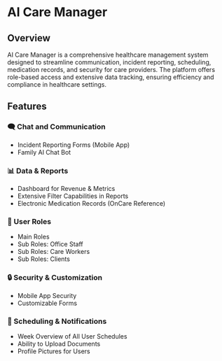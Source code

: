 # AI Care Manager  

## Overview  
AI Care Manager is a comprehensive healthcare management system designed to streamline communication, incident reporting, scheduling, medication records, and security for care providers. The platform offers role-based access and extensive data tracking, ensuring efficiency and compliance in healthcare settings.

## Features  

### 🗨️ Chat and Communication  
- Incident Reporting Forms (Mobile App)  
- Family AI Chat Bot  

### 📊 Data & Reports  
- Dashboard for Revenue & Metrics  
- Extensive Filter Capabilities in Reports  
- Electronic Medication Records (OnCare Reference)  

### 👥 User Roles  
- Main Roles  
- Sub Roles: Office Staff  
- Sub Roles: Care Workers  
- Sub Roles: Clients  

### 🔒 Security & Customization  
- Mobile App Security  
- Customizable Forms  

### 📅 Scheduling & Notifications  
- Week Overview of All User Schedules  
- Ability to Upload Documents  
- Profile Pictures for Users

